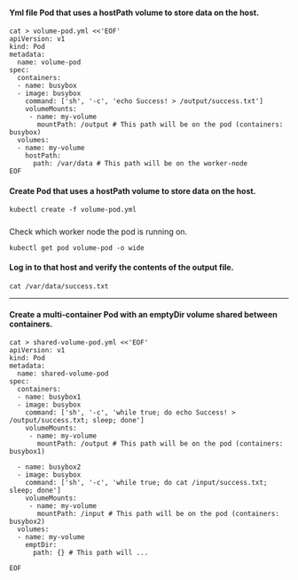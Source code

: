 #### Yml file Pod that uses a hostPath volume to store data on the host.

```
cat > volume-pod.yml <<'EOF'
apiVersion: v1
kind: Pod
metadata:
  name: volume-pod
spec:
  containers:
  - name: busybox
  - image: busybox
    command: ['sh', '-c', 'echo Success! > /output/success.txt']
    volumeMounts:
     - name: my-volume
       mountPath: /output # This path will be on the pod (containers: busybox)
  volumes:
  - name: my-volume
    hostPath:
      path: /var/data # This path will be on the worker-node
EOF
```

#### Create Pod that uses a hostPath volume to store data on the host.
```
kubectl create -f volume-pod.yml
```

##### 
Check which worker node the pod is running on.
```
kubectl get pod volume-pod -o wide
```

#### Log in to that host and verify the contents of the output file.
```
cat /var/data/success.txt
```

<hr>

#### Create a multi-container Pod with an emptyDir volume shared between containers.
```
cat > shared-volume-pod.yml <<'EOF'
apiVersion: v1
kind: Pod
metadata:
  name: shared-volume-pod
spec:
  containers:
  - name: busybox1
  - image: busybox
    command: ['sh', '-c', 'while true; do echo Success! > /output/success.txt; sleep; done']
    volumeMounts:
     - name: my-volume
       mountPath: /output # This path will be on the pod (containers: busybox1)
 
  - name: busybox2
  - image: busybox
    command: ['sh', '-c', 'while true; do cat /input/success.txt; sleep; done']
    volumeMounts:
     - name: my-volume
       mountPath: /input # This path will be on the pod (containers: busybox2)
  volumes:
  - name: my-volume
    emptDir:
      path: {} # This path will ...

EOF
```
